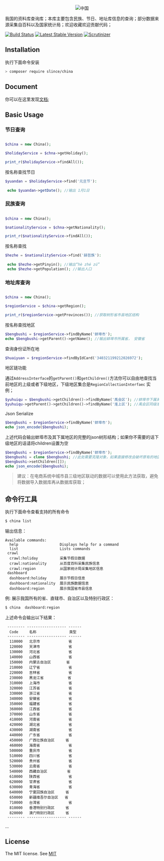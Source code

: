 <p align="center">
   <img src="https://raw.githubusercontent.com/slince/china/master/resources/china.png" alt="中国">
</p>

我国的资料库查询库；本库主要包含民族、节日、地址库信息的查询；部分数据来源采集自百科以及国家统计局；欢迎收藏欢迎贡献代码；

[![Build Status](https://img.shields.io/travis/slince/China/master.svg?style=flat-square)](https://travis-ci.org/slince/China)
[![Latest Stable Version](https://img.shields.io/packagist/v/slince/china.svg?style=flat-square&label=stable)](https://packagist.org/packages/slince/china)
[![Scrutinizer](https://img.shields.io/scrutinizer/g/slince/China.svg?style=flat-square)](https://scrutinizer-ci.com/g/slince/China/?branch=master)


## Installation

执行下面命令安装

```bash
> composer require slince/china
```

## Document

你可以在这里发现[文档](./resources/doc);

## Basic Usage

### 节日查询

```php

$china = new China();

$holidayService = $chna->getHoliday();

print_r($holidayService->findAll());

```
按名称查找节日

```php
$yuandan = $holidayService->find('元旦节'):
 
 echo $yuandan->getDate(); //输出 1月1日
```

### 民族查询

```php

$china = new China();

$nationalityService = $chna->getNationality();

print_r($nationalityService->findAll());

```

按名称查找

```php
$hezhe = $nationalityService->find('赫哲族'):
 
 echo $hezhe->getPinyin(); //输出“hè zhé zú”
 echo $hezhe->getPopulation(); //输出人口
```


### 地址库查询


```php

$china = new China();

$regionService = $china->getRegion();

print_r($regionService->getProvinces()); //获取树形省市县地区结构
```

按名称查找地区

```php
$bengbushi = $regionService->findByName('蚌埠市');
echo $bengbushi->getParent()->getName(); //输出蚌埠市所属省， 安徽省
```

查询身份证所在地

```php
$huaiyuan = $regionService->findByIdCard('340321199212026972');
```

地区链功能

通过`AddressInterface`的`getParent()`和`getChildren()`方法你可以自由地查找当前地区的上级或者下级地区，下级地区集合是`RegionCollectionInterfaec`
实例；

```php
$yuhuiqu = $bengbushi->getChildren()->findByName('禹会区'); //蚌埠市下属禹会区
$yuhuiqu->getParent()->getChildren()->findByName('淮上区'); //禹会区同级淮上区
```
Json Serialize

```php
$bengbushi = $regionService->findByName('蚌埠市');
echo json_encode($bengbushi);
```
上述代码会输出蚌埠市及其下属地区的完整的json树形结构；如果你不需要的话下级地区的话请将children设置为空

```php
$bengbushi = $regionService->findByName('蚌埠市');
$bengbushi = clone $bengbushi; //此处需要克隆对象，如果直接修改会破坏原有的地区树结构
$bengbushi->setChildren([]);
echo json_encode($bengbushi);
```

> 建议：在电商系统中城市县三级地区联动的数据可以使用此方法获取，避免将数据导入数据库再从数据库获取；


## 命令行工具

执行下面命令查看支持的所有命令

```bash
$ china list
```
输出信息：
```
Available commands:
  help                   Displays help for a command
  list                   Lists commands
 crawl
  crawl:holiday          采集节假日数据
  crawl:nationality      从百度百科采集民族信息
  crawl:region           从国家统计局采集地区信息
 dashboard
  dashboard:holiday      展示节假日信息
  dashboard:nationality  展示民族数据信息
  dashboard:region       展示我国省市县信息
```

例: 展示我国所有的省、直辖市、自治区以及特别行政区：

```bash
$ china  dashboard:region
```
上述命令会输出以下结果：

```
 -------- ------------------ ------
  Code     名称               类型
 -------- ------------------ ------
  110000   北京市             省
  120000   天津市             省
  130000   河北省             省
  140000   山西省             省
  150000   内蒙古自治区       省
  210000   辽宁省             省
  220000   吉林省             省
  230000   黑龙江省           省
  310000   上海市             省
  320000   江苏省             省
  330000   浙江省             省
  340000   安徽省             省
  350000   福建省             省
  360000   江西省             省
  370000   山东省             省
  410000   河南省             省
  420000   湖北省             省
  430000   湖南省             省
  440000   广东省             省
  450000   广西壮族自治区     省
  460000   海南省             省
  500000   重庆市             省
  510000   四川省             省
  520000   贵州省             省
  530000   云南省             省
  540000   西藏自治区         省
  610000   陕西省             省
  620000   甘肃省             省
  630000   青海省             省
  640000   宁夏回族自治区     省
  650000   新疆维吾尔自治区   省
  710000   台湾省             省
  810000   香港特别行政区     省
  820000   澳门特别行政区     省
 -------- ------------------ ------
```
...

## License

The MIT license. See [MIT](https://opensource.org/licenses/MIT)









